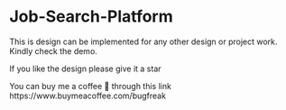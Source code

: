 # Job-Search-Platform
<p>
This is design can be implemented for any other design or project work. Kindly check the demo.
<p>
If you like the design please give it a star
  <p>
    You can buy me a coffee 🤗 through this link https://www.buymeacoffee.com/bugfreak

